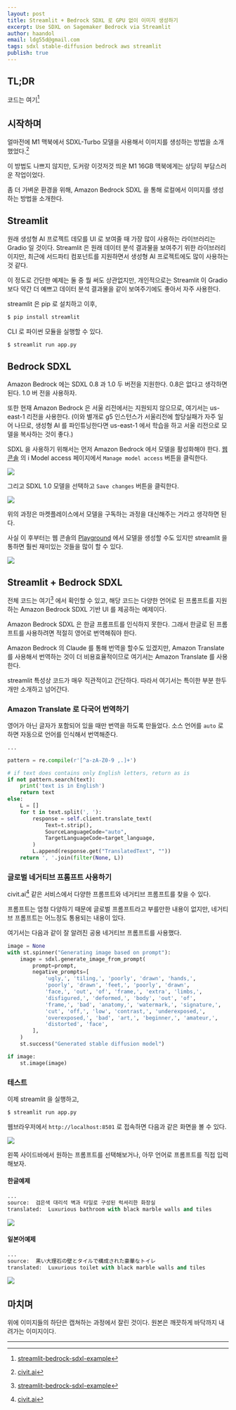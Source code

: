 ```yaml
---
layout: post
title: Streamlit + Bedrock SDXL 로 GPU 없이 이미지 생성하기
excerpt: Use SDXL on Sagemaker Bedrock via Streamlit
author: haandol
email: ldg55d@gmail.com
tags: sdxl stable-diffusion bedrock aws streamlit
publish: true
---
```


## TL;DR

코드는 여기[^1]

## 시작하며

얼마전에 M1 맥북에서 SDXL-Turbo 모델을 사용해서 이미지를 생성하는 방법을 소개 했었다.[^2]

이 방법도 나쁘지 않지만, 도커랑 이것저것 띄운 M1 16GB 맥북에게는 상당히 부담스러운 작업이었다.

좀 더 가벼운 환경을 위해, Amazon Bedrock SDXL 을 통해 로컬에서 이미지를 생성하는 방법을 소개한다.

## Streamlit

원래 생성형 AI 프로젝트 데모를 UI 로 보여줄 때 가장 많이 사용하는 라이브러리는 Gradio 일 것이다. Streamlit 은 원래 데이터 분석 결과물을 보여주기 위한 라이브러리이지만, 최근에 서드파티 컴포넌트를 지원하면서 생성형 AI 프로젝트에도 많이 사용하는 것 같다.

이 정도로 간단한 예제는 둘 중 뭘 써도 상관없지만, 개인적으로는 Streamlit 이 Gradio 보다 약간 더 예쁘고 데이터 분석 결과물을 같이 보여주기에도 좋아서 자주 사용한다.

streamlit 은 pip 로 설치하고 이후,

```bash
$ pip install streamlit
```

CLI 로 파이썬 모듈을 실행할 수 있다.

```bash
$ streamlit run app.py
```

## Bedrock SDXL

Amazon Bedrock 에는 SDXL 0.8 과 1.0 두 버전을 지원한다. 0.8은 없다고 생각하면 된다. 1.0 버
전을 사용하자.

또한 현재 Amazon Bedrock 은 서울 리전에서는 지원되지 않으므로, 여기서는 us-east-1 리전을 사용한다. (이와 별개로 g5 인스턴스가 서울리전에 할당실패가 자주 일어 나므로, 생성형 AI 를 파인튜닝한다면 us-east-1 에서 학습을 하고 서울 리전으로 모델을 복사하는 것이 좋다.)

SDXL 을 사용하기 위해서는 먼저 Amazon Bedrock 에서 모델을 활성화해야 한다. [웹 콘솔](https://us-east-1.console.aws.amazon.com/bedrock/home?region=us-east-1#/modelaccess) 의 i Model access 페이지에서 `Manage model access` 버튼을 클릭한다.

![](/assets/img/2024/0207/console.png)

그리고 SDXL 1.0 모델을 선택하고 `Save changes` 버튼을 클릭한다.

![](/assets/img/2024/0207/model-access.png)

위의 과정은 마켓플레이스에서 모델을 구독하는 과정을 대신해주는 거라고 생각하면 된다.

사실 이 후부터는 웹 콘솔의 [Playground](https://us-east-1.console.aws.amazon.com/bedrock/home?region=us-east-1#/image-playground?modelId=stability.stable-diffusion-xl-v1) 에서 모델을 생성할 수도 있지만 streamlit 을 통하면 훨씬 재미있는 것들을 많이 할 수 있다.

![](/assets/img/2024/0207/playground.png)

## Streamlit + Bedrock SDXL

전체 코드는 여기[^1] 에서 확인할 수 있고, 해당 코드는 다양한 언어로 된 프롬프트를 지원하는 Amazon Bedrock SDXL 기반 UI 를 제공하는 예제이다.

Amazon Bedrock SDXL 은 한글 프롬프트를 인식하지 못한다. 그래서 한글로 된 프롬프트를 사용하려면 적절히 영어로 번역해줘야 한다.

Amazon Bedrock 의 Claude 를 통해 번역을 할수도 있겠지만, Amazon Translate 를 사용해서 번역하는 것이 더 비용효율적이므로 여기서는 Amazon Translate 를 사용한다.

streamlit 특성상 코드가 매우 직관적이고 간단하다. 따라서 여기서는 특이한 부분 한두개만 소개하고 넘어간다.

### Amazon Translate 로 다국어 번역하기

영어가 아닌 글자가 포함되어 있을 때만 번역을 하도록 만들었다. 소스 언어를 `auto` 로 하면 자동으로 언어를 인식해서 번역해준다.

```python
...

pattern = re.compile(r'[^a-zA-Z0-9 ,.]+')

# if text does contains only English letters, return as is
if not pattern.search(text):
    print('text is in English')
    return text
else:
    L = []
    for t in text.split(', '):
        response = self.client.translate_text(
            Text=t.strip(),
            SourceLanguageCode="auto",
            TargetLanguageCode=target_language,
        )
        L.append(response.get("TranslatedText", ""))
    return ', '.join(filter(None, L))
```

### 글로벌 네거티브 프롬프트 사용하기

civit.ai[^2] 같은 서비스에서 다양한 프롬프트와 네거티브 프롬프트를 찾을 수 있다.

프롬프트는 엄청 다양하기 때문에 글로벌 프롬프트라고 부를만한 내용이 없지만, 네거티브 프롬프트는 어느정도 통용되는 내용이 있다.

여기서는 다음과 같이 잘 알려진 공용 네거티브 프롬프트를 사용했다.

```python
image = None
with st.spinner("Generating image based on prompt"):
    image = sdxl.generate_image_from_prompt(
        prompt=prompt,
        negative_prompts=[
            'ugly,', 'tiling,', 'poorly', 'drawn', 'hands,',
            'poorly', 'drawn', 'feet,', 'poorly', 'drawn',
            'face,', 'out', 'of', 'frame,', 'extra', 'limbs,',
            'disfigured,', 'deformed,', 'body', 'out', 'of',
            'frame,', 'bad', 'anatomy,', 'watermark,', 'signature,',
            'cut', 'off,', 'low', 'contrast,', 'underexposed,',
            'overexposed,', 'bad', 'art,', 'beginner,', 'amateur,',
            'distorted', 'face',
        ],
    )
    st.success("Generated stable diffusion model")

if image:
    st.image(image)
```

### 테스트

이제 streamlit 을 실행하고,

```python
$ streamlit run app.py
```

웹브라우저에서 `http://localhost:8501` 로 접속하면 다음과 같은 화면을 볼 수 있다.

![](/assets/img/2024/0207/streamlit-landing.png)

왼쪽 사이드바에서 원하는 프롬프트를 선택해보거나, 아무 언어로 프롬프트를 직접 입력해보자.

#### 한글예제

```python
...
source:  검은색 대리석 벽과 타일로 구성된 럭셔리한 화장실
translated:  Luxurious bathroom with black marble walls and tiles
```

![](/assets/img/2024/0207/streamlit-prompt1.png)

#### 일본어예제

```python
...
source:  黒い大理石の壁とタイルで構成された豪華なトイレ
translated:  Luxurious toilet with black marble walls and tiles
```

![](/assets/img/2024/0207/streamlit-prompt2.png)

## 마치며

위에 이미지들의 하단은 캡쳐하는 과정에서 잘린 것이다. 원본은 깨끗하게 바닥까지 내려가는 이미지이다.

---

[^1]: [streamlit-bedrock-sdxl-example](https://github.com/haandol/streamlit-bedrock-sdxl-example)
[^2]: [civit.ai](https://civit.ai/)
